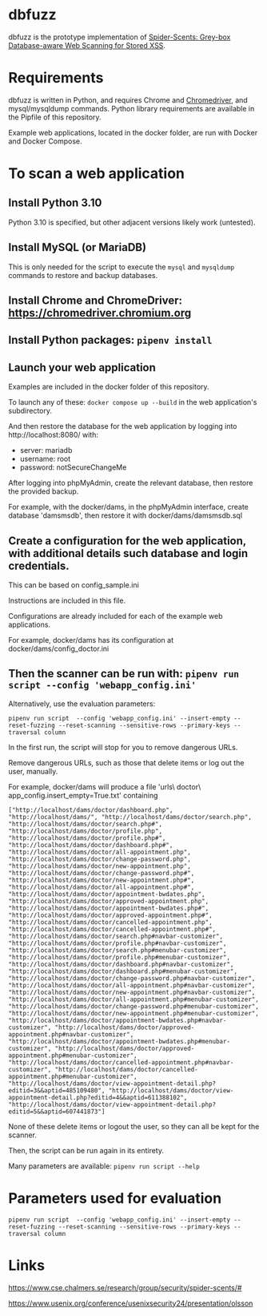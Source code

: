 # dbfuzz

dbfuzz is the prototype implementation of [Spider-Scents: Grey-box Database-aware Web Scanning for Stored XSS](https://www.cse.chalmers.se/research/group/security/spider-scents/#).

# Requirements

dbfuzz is written in Python, and requires Chrome and [Chromedriver](https://googlechromelabs.github.io/chrome-for-testing/), and mysql/mysqldump commands.
Python library requirements are available in the Pipfile of this repository.

Example web applications, located in the docker folder, are run with Docker and Docker Compose.

# To scan a web application

## Install Python 3.10

Python 3.10 is specified, but other adjacent versions likely work (untested).

## Install MySQL (or MariaDB)

This is only needed for the script to execute the ```mysql``` and ```mysqldump``` commands to restore and backup databases.

## Install Chrome and ChromeDriver: https://chromedriver.chromium.org

## Install Python packages: ```pipenv install```

## Launch your web application

Examples are included in the docker folder of this repository.

To launch any of these: ```docker compose up --build``` in the web application's subdirectory.

And then restore the database for the web application by logging into http://localhost:8080/ with:
- server: mariadb
- username: root
- password: notSecureChangeMe

After logging into phpMyAdmin, create the relevant database, then restore the provided backup.

For example, with the docker/dams, in the phpMyAdmin interface, create database 'damsmsdb', then restore it with docker/dams/damsmsdb.sql

## Create a configuration for the web application, with additional details such database and login credentials.

This can be based on config_sample.ini

Instructions are included in this file.

Configurations are already included for each of the example web applications.

For example, docker/dams has its configuration at docker/dams/config_doctor.ini

## Then the scanner can be run with: ```pipenv run script --config 'webapp_config.ini'```

Alternatively, use the evaluation parameters:
```
pipenv run script  --config 'webapp_config.ini' --insert-empty --reset-fuzzing --reset-scanning --sensitive-rows --primary-keys --traversal column
```

In the first run, the script will stop for you to remove dangerous URLs.

Remove dangerous URLs, such as those that delete items or log out the user, manually.

For example, docker/dams will produce a file 'urls\ doctor\ app_config.insert_empty=True.txt' containing
```
["http://localhost/dams/doctor/dashboard.php", "http://localhost/dams/", "http://localhost/dams/doctor/search.php", "http://localhost/dams/doctor/search.php#", "http://localhost/dams/doctor/profile.php", "http://localhost/dams/doctor/profile.php#", "http://localhost/dams/doctor/dashboard.php#", "http://localhost/dams/doctor/all-appointment.php", "http://localhost/dams/doctor/change-password.php", "http://localhost/dams/doctor/new-appointment.php", "http://localhost/dams/doctor/change-password.php#", "http://localhost/dams/doctor/new-appointment.php#", "http://localhost/dams/doctor/all-appointment.php#", "http://localhost/dams/doctor/appointment-bwdates.php", "http://localhost/dams/doctor/approved-appointment.php", "http://localhost/dams/doctor/appointment-bwdates.php#", "http://localhost/dams/doctor/approved-appointment.php#", "http://localhost/dams/doctor/cancelled-appointment.php", "http://localhost/dams/doctor/cancelled-appointment.php#", "http://localhost/dams/doctor/search.php#navbar-customizer", "http://localhost/dams/doctor/profile.php#navbar-customizer", "http://localhost/dams/doctor/search.php#menubar-customizer", "http://localhost/dams/doctor/profile.php#menubar-customizer", "http://localhost/dams/doctor/dashboard.php#navbar-customizer", "http://localhost/dams/doctor/dashboard.php#menubar-customizer", "http://localhost/dams/doctor/change-password.php#navbar-customizer", "http://localhost/dams/doctor/all-appointment.php#navbar-customizer", "http://localhost/dams/doctor/new-appointment.php#navbar-customizer", "http://localhost/dams/doctor/all-appointment.php#menubar-customizer", "http://localhost/dams/doctor/change-password.php#menubar-customizer", "http://localhost/dams/doctor/new-appointment.php#menubar-customizer", "http://localhost/dams/doctor/appointment-bwdates.php#navbar-customizer", "http://localhost/dams/doctor/approved-appointment.php#navbar-customizer", "http://localhost/dams/doctor/appointment-bwdates.php#menubar-customizer", "http://localhost/dams/doctor/approved-appointment.php#menubar-customizer", "http://localhost/dams/doctor/cancelled-appointment.php#navbar-customizer", "http://localhost/dams/doctor/cancelled-appointment.php#menubar-customizer", "http://localhost/dams/doctor/view-appointment-detail.php?editid=3&&aptid=485109480", "http://localhost/dams/doctor/view-appointment-detail.php?editid=4&&aptid=611388102", "http://localhost/dams/doctor/view-appointment-detail.php?editid=5&&aptid=607441873"]
```

None of these delete items or logout the user, so they can all be kept for the scanner.

Then, the script can be run again in its entirety.

Many parameters are available: ```pipenv run script --help```

# Parameters used for evaluation

```
pipenv run script  --config 'webapp_config.ini' --insert-empty --reset-fuzzing --reset-scanning --sensitive-rows --primary-keys --traversal column
```

# Links

https://www.cse.chalmers.se/research/group/security/spider-scents/#

https://www.usenix.org/conference/usenixsecurity24/presentation/olsson